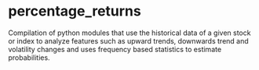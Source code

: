 # percentage_returns
Compilation of python modules that use the historical data of a given stock or index to analyze features such as upward trends, downwards trend and volatility changes and uses frequency based statistics to estimate probabilities.
